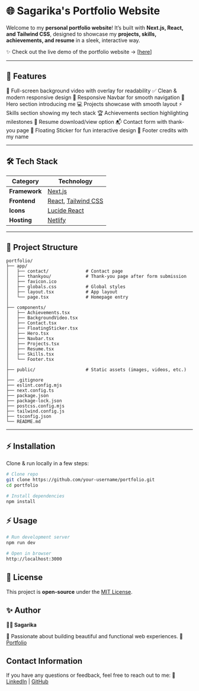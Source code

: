 
# 🌐 Sagarika's Portfolio Website

Welcome to my **personal portfolio website**!
It’s built with **Next.js, React, and Tailwind CSS**, designed to showcase my **projects, skills, achievements, and resume** in a sleek, interactive way.

✨ Check out the live demo of the portfolio website → [[here](https://sagarika-portfoliowebsite.netlify.app/)]

---

## 🚀 Features

🎥 Full-screen background video with overlay for readability
✅ Clean & modern responsive design
🧭 Responsive Navbar for smooth navigation
🙋 Hero section introducing me
💻 Projects showcase with smooth layout
⚡ Skills section showing my tech stack
🏆 Achievements section highlighting milestones
📄 Resume download/view option
📬 Contact form with thank-you page
🎨 Floating Sticker for fun interactive design
📌 Footer credits with my name

---

## 🛠️ Tech Stack

| Category      | Technology                                                            |
| ------------- | --------------------------------------------------------------------- |
| **Framework** | [Next.js](https://nextjs.org/)                                        |
| **Frontend**  | [React](https://react.dev/), [Tailwind CSS](https://tailwindcss.com/) |
| **Icons**     | [Lucide React](https://lucide.dev/)                                   |
| **Hosting**   | [Netlify](https://www.netlify.com/)                                   |

---

## 📂 Project Structure

```
portfolio/
├── app/
│   ├── contact/              # Contact page
│   ├── thankyou/             # Thank-you page after form submission
│   ├── favicon.ico
│   ├── globals.css           # Global styles
│   ├── layout.tsx            # App layout
│   └── page.tsx              # Homepage entry
│
├── components/
│   ├── Achievements.tsx
│   ├── BackgroundVideo.tsx
│   ├── Contact.tsx
│   ├── FloatingSticker.tsx
│   ├── Hero.tsx
│   ├── Navbar.tsx
│   ├── Projects.tsx
│   ├── Resume.tsx
│   ├── Skills.tsx
│   └── Footer.tsx
│
├── public/                   # Static assets (images, videos, etc.)
│
├── .gitignore
├── eslint.config.mjs
├── next.config.ts
├── package.json
├── package-lock.json
├── postcss.config.mjs
├── tailwind.config.js
├── tsconfig.json
└── README.md

```

---

## ⚡ Installation

Clone & run locally in a few steps:

```bash
# Clone repo
git clone https://github.com/your-username/portfolio.git
cd portfolio

# Install dependencies
npm install
```

## ⚡ Usage
```bash
# Run development server
npm run dev

# Open in browser
http://localhost:3000
```

## 📜 License

This project is **open-source** under the [MIT License](LICENSE).


## ✨ Author

**👩‍💻 Sagarika**

📌 Passionate about building beautiful and functional web experiences.
🔗 [Portfolio](https://sagarika-portfoliowebsite.netlify.app/)


##  Contact Information

If you have any questions or feedback, feel free to reach out to me:
🔗 [LinkedIn](https://linkedin.com/in/Sagarika%20Bhagat) | [GitHub](https://github.com/Sagarika311)


